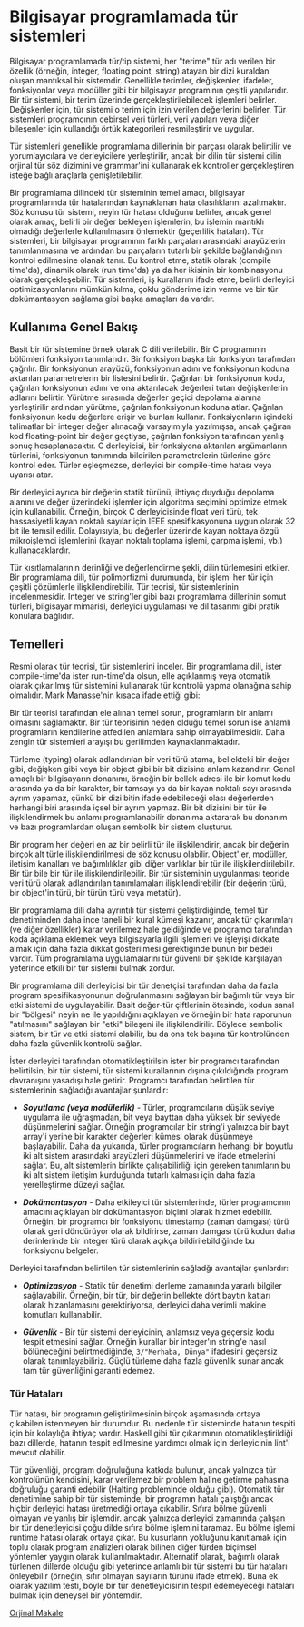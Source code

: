 # Bilgisayar programlamada tür sistemleri

Bilgisayar programlamada tür/tip sistemi, her "terime" tür adı verilen bir özellik (örneğin, integer, floating point, string) atayan bir dizi kuraldan oluşan mantıksal bir sistemdir. Genellikle terimler, değişkenler, ifadeler, fonksiyonlar veya modüller gibi bir bilgisayar programının çeşitli yapılarıdır. Bir tür sistemi, bir terim üzerinde gerçekleştirilebilecek işlemleri belirler. Değişkenler için, tür sistemi o terim için izin verilen değerlerini belirler. Tür sistemleri programcının cebirsel veri türleri, veri yapıları veya diğer bileşenler için kullandığı örtük kategorileri resmileştirir ve uygular.

Tür sistemleri genellikle programlama dillerinin bir parçası olarak belirtilir ve yorumlayıcılara ve derleyicilere yerleştirilir, ancak bir dilin tür sistemi dilin orjinal tür söz dizimini ve grammar'ini kullanarak ek kontroller gerçekleştiren isteğe bağlı araçlarla genişletilebilir.

Bir programlama dilindeki tür sisteminin temel amacı, bilgisayar programlarında tür hatalarından kaynaklanan hata olasılıklarını azaltmaktır. Söz konusu tür sistemi, neyin tür hatası olduğunu belirler, ancak genel olarak amaç, belirli bir değer bekleyen işlemlerin, bu işlemin mantıklı olmadığı değerlerle kullanılmasını önlemektir (geçerlilik hataları). Tür sistemleri, bir bilgisayar programının farklı parçaları arasındaki arayüzlerin tanımlanmasına ve ardından bu parçaların tutarlı bir şekilde bağlandığının kontrol edilmesine olanak tanır. Bu kontrol etme, statik olarak (compile time'da), dinamik olarak (run time'da) ya da her ikisinin bir kombinasyonu olarak gerçekleşebilir. Tür sistemleri, iş kurallarını ifade etme, belirli derleyici optimizasyonlarını mümkün kılma, çoklu gönderime izin verme ve bir tür dokümantasyon sağlama gibi başka amaçları da vardır.

## Kullanıma Genel Bakış

Basit bir tür sistemine örnek olarak C dili verilebilir. Bir C programının bölümleri fonksiyon tanımlarıdır. Bir fonksiyon başka bir fonksiyon tarafından çağrılır. Bir fonksiyonun arayüzü, fonksiyonun adını ve fonksiyonun koduna aktarılan parametrelerin bir listesini belirtir. Çağrılan bir fonksiyonun kodu, çağrılan fonksiyonun adını ve ona aktarılacak değerleri tutan değişkenlerin adlarını belirtir. Yürütme sırasında değerler geçici depolama alanına yerleştirilir ardından yürütme, çağrılan fonksiyonun koduna atlar. Çağrılan fonksiyonun kodu değerlere erişir ve bunları kullanır. Fonksiyonların içindeki talimatlar bir integer değer alınacağı varsayımıyla yazılmışsa, ancak çağıran kod floating-point bir değer geçtiyse, çağrılan fonksiyon tarafından yanlış sonuç hesaplanacaktır. C derleyicisi, bir fonksiyona aktarılan argümanların türlerini, fonksiyonun tanımında bildirilen parametrelerin türlerine göre kontrol eder. Türler eşleşmezse, derleyici bir compile-time hatası veya uyarısı atar.

Bir derleyici ayrıca bir değerin statik türünü, ihtiyaç duyduğu depolama alanını ve değer üzerindeki işlemler için algoritma seçimini optimize etmek için kullanabilir. Örneğin, birçok C derleyicisinde float veri türü, tek hassasiyetli kayan noktalı sayılar için IEEE spesifikasyonuna uygun olarak 32 bit ile temsil edilir. Dolayısıyla, bu değerler üzerinde kayan noktaya özgü mikroişlemci işlemlerini (kayan noktalı toplama işlemi, çarpma işlemi, vb.) kullanacaklardır.

Tür kısıtlamalarının derinliği ve değerlendirme şekli, dilin türlemesini etkiler. Bir programlama dili, tür polimorfizmi durumunda, bir işlemi her tür için çeşitli çözümlerle ilişkilendirebilir. Tür teorisi, tür sistemlerinin incelenmesidir. Integer ve string'ler gibi bazı programlama dillerinin somut türleri, bilgisayar mimarisi, derleyici uygulaması ve dil tasarımı gibi pratik konulara bağlıdır.

## Temelleri

Resmi olarak tür teorisi, tür sistemlerini inceler. Bir programlama dili, ister compile-time'da ister run-time'da olsun, elle açıklanmış veya otomatik olarak çıkarılmış tür sistemini kullanarak tür kontrolü yapma olanağına sahip olmalıdır. Mark Manasse'nin kısaca ifade ettiği gibi:

Bir tür teorisi tarafından ele alınan temel sorun, programların bir anlamı olmasını sağlamaktır. Bir tür teorisinin neden olduğu temel sorun ise anlamlı programların kendilerine atfedilen anlamlara sahip olmayabilmesidir. Daha zengin tür sistemleri arayışı bu gerilimden kaynaklanmaktadır.

Türleme (typing) olarak adlandırılan bir veri türü atama, bellekteki bir değer gibi, değişken gibi veya bir object gibi bir bit dizisine anlam kazandırır. Genel amaçlı bir bilgisayarın donanımı, örneğin bir bellek adresi ile bir komut kodu arasında ya da bir karakter, bir tamsayı ya da bir kayan noktalı sayı arasında ayrım yapamaz, çünkü bir dizi bitin ifade edebileceği olası değerlerden herhangi biri arasında içsel bir ayrım yapmaz. Bir bit dizisini bir tür ile ilişkilendirmek bu anlamı programlanabilir donanıma aktararak bu donanım ve bazı programlardan oluşan sembolik bir sistem oluşturur.

Bir program her değeri en az bir belirli tür ile ilişkilendirir, ancak bir değerin birçok alt türle ilişkilendirilmesi de söz konusu olabilir. Object'ler, modüller, iletişim kanalları ve bağımlılıklar gibi diğer varlıklar bir tür ile ilişkilendirilebilir. Bir tür bile bir tür ile ilişkilendirilebilir. Bir tür sisteminin uygulanması teoride veri türü olarak adlandırılan tanımlamaları ilişkilendirebilir (bir değerin türü, bir object'in türü, bir türün türü veya metatür).

Bir programlama dili daha ayrıntılı tür sistemi geliştirdiğinde, temel tür denetiminden daha ince taneli bir kural kümesi kazanır, ancak tür çıkarımları (ve diğer özellikler) karar verilemez hale geldiğinde ve programcı tarafından koda açıklama eklemek veya bilgisayarla ilgili işlemleri ve işleyişi dikkate almak için daha fazla dikkat gösterilmesi gerektiğinde bunun bir bedeli vardır. Tüm programlama uygulamalarını tür güvenli bir şekilde karşılayan yeterince etkili bir tür sistemi bulmak zordur.

Bir programlama dili derleyicisi bir tür denetçisi tarafından daha da fazla program spesifikasyonunun doğrulanmasını sağlayan bir bağımlı tür veya bir etki sistemi de uygulayabilir. Basit değer-tür çiftlerinin ötesinde, kodun sanal bir "bölgesi" neyin ne ile yapıldığını açıklayan ve örneğin bir hata raporunun "atılmasını" sağlayan bir "etki" bileşeni ile ilişkilendirilir. Böylece sembolik sistem, bir tür ve etki sistemi olabilir, bu da ona tek başına tür kontrolünden daha fazla güvenlik kontrolü sağlar.

İster derleyici tarafından otomatikleştirilsin ister bir programcı tarafından belirtilsin, bir tür sistemi, tür sistemi kurallarının dışına çıkıldığında program davranışını yasadışı hale getirir.
Programcı tarafından belirtilen tür sistemlerinin sağladığı avantajlar şunlardır:

-   **_Soyutlama (veya modülerlik)_** - Türler, programcıların düşük seviye uygulama ile uğraşmadan, bit veya bayttan daha yüksek bir seviyede düşünmelerini sağlar. Örneğin programcılar bir string'i yalnızca bir bayt array'i yerine bir karakter değerleri kümesi olarak düşünmeye başlayabilir. Daha da yukarıda, türler programcıların herhangi bir boyutlu iki alt sistem arasındaki arayüzleri düşünmelerini ve ifade etmelerini sağlar. Bu, alt sistemlerin birlikte çalışabilirliği için gereken tanımların bu iki alt sistem iletişim kurduğunda tutarlı kalması için daha fazla yerelleştirme düzeyi sağlar.

-   **_Dokümantasyon_** - Daha etkileyici tür sistemlerinde, türler programcının amacını açıklayan bir dokümantasyon biçimi olarak hizmet edebilir. Örneğin, bir programcı bir fonksiyonu timestamp (zaman damgası) türü olarak geri döndürüyor olarak bildirirse, zaman damgası türü kodun daha derinlerinde bir integer türü olarak açıkça bildirilebildiğinde bu fonksiyonu belgeler.

Derleyici tarafından belirtilen tür sistemlerinin sağladğı avantajlar şunlardır:

-   **_Optimizasyon_** - Statik tür denetimi derleme zamanında yararlı bilgiler sağlayabilir. Örneğin, bir tür, bir değerin bellekte dört baytın katları olarak hizanlamasını gerektiriyorsa, derleyici daha verimli makine komutları kullanabilir.

-   **_Güvenlik_** - Bir tür sistemi derleyicinin, anlamsız veya geçersiz kodu tespit etmesini sağlar. Örneğin kurallar bir integer'ın string'e nasıl bölüneceğini belirtmediğinde, `3/"Merhaba, Dünya"` ifadesini geçersiz olarak tanımlayabiliriz. Güçlü türleme daha fazla güvenlik sunar ancak tam tür güvenliğini garanti edemez.

### Tür Hataları

Tür hatası, bir programın geliştirilmesinin birçok aşamasında ortaya çıkabilen istenmeyen bir durumdur. Bu nedenle tür sisteminde hatanın tespiti için bir kolaylığa ihtiyaç vardır. Haskell gibi tür çıkarımının otomatikleştirildiği bazı dillerde, hatanın tespit edilmesine yardımcı olmak için derleyicinin lint'i mevcut olabilir.

Tür güvenliği, program doğruluğuna katkıda bulunur, ancak yalnızca tür kontrolünün kendisini, karar verilemez bir problem haline getirme pahasına doğruluğu garanti edebilir (Halting probleminde olduğu gibi). Otomatik tür denetimine sahip bir tür sisteminde, bir programın hatalı çalıştığı ancak hiçbir derleyici hatası üretmediği ortaya çıkabilir. Sıfıra bölme güvenli olmayan ve yanlış bir işlemdir. ancak yalnızca derleyici zamanında çalışan bir tür denetleyicisi çoğu dilde sıfıra bölme işlemini taramaz. Bu bölme işlemi runtime hatası olarak ortaya çıkar. Bu kusurların yokluğunu kanıtlamak için toplu olarak program analizleri olarak bilinen diğer türden biçimsel yöntemler yaygın olarak kullanılmaktadır. Alternatif olarak, bağımlı olarak türlenen dillerde olduğu gibi yeterince anlamlı bir tür sistemi bu tür hataları önleyebilir (örneğin, sıfır olmayan sayıların türünü ifade etmek). Buna ek olarak yazılım testi, böyle bir tür denetleyicisinin tespit edemeyeceği hataları bulmak için deneysel bir yöntemdir.

[Orjinal Makale](https://en.wikipedia.org/wiki/Type_system)
